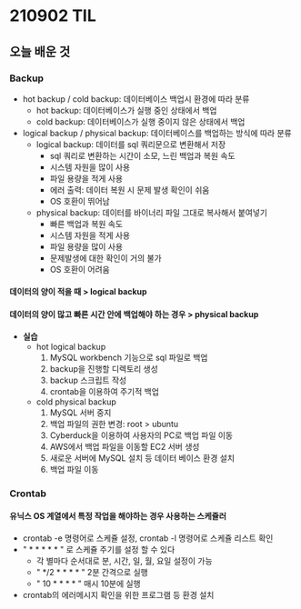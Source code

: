 # 210902 TIL

## 오늘 배운 것

### Backup

- hot backup / cold backup: 데이터베이스 백업시 환경에 따라 분류
    - hot backup: 데이터베이스가 실행 중인 상태에서 백업
    - cold backup: 데이터베이스가 실행 중이지 않은 상태에서 백업
- logical backup / physical backup: 데이터베이스를 백업하는 방식에 따라 분류
    - logical backup: 데이터를 sql 쿼리문으로 변환해서 저장
        - sql 쿼리로 변환하는 시간이 소모, 느린 백업과 복원 속도
        - 시스템 자원을 많이 사용
        - 파일 용량을 적게 사용
        - 에러 출력: 데이터 복원 시 문제 발생 확인이 쉬움
        - OS 호환이 뛰어남
    - physical backup: 데이터를 바이너리 파일 그대로 복사해서 붙여넣기
        -  빠른 백업과 복원 속도
        - 시스템 자원을 적게 사용
        - 파일 용량을 많이 사용
        - 문제발생에 대한 확인이 거의 불가
        - OS 호환이 어려움 

#### 데이터의 양이 적을 때 > logical backup
#### 데이터의 양이 많고 빠른 시간 안에 백업해야 하는 경우 > physical backup

- **실습**
    - hot logical backup
        1. MySQL workbench 기능으로 sql 파일로 백업
        2. backup을 진행할 디렉토리 생성
        3. backup 스크립트 작성
        4. crontab을 이용하여 주기적 백업
    - cold physical backup
        1. MySQL 서버 중지
        2. 백업 파일의 권한 변경: root > ubuntu
        3. Cyberduck을 이용하여 사용자의 PC로 백업 파일 이동
        4. AWS에서 백업 파일을 이동할 EC2 서버 생성
        5. 새로운 서버에 MySQL 설치 등 데이터 베이스 환경 설치
        6. 백업 파일 이동


### Crontab
#### 유닉스 OS 계열에서 특정 작업을 해야하는 경우 사용하는 스케쥴러

- crontab -e 명령어로 스케쥴 설정, crontab -l 명령어로 스케쥴 리스트 확인
- " * * * * * " 로 스케쥴 주기를 설정 할 수 있다
    - 각 별마다 순서대로 분, 시간, 일, 월, 요일 설정이 가능
    - " */2 * * * * " 2분 간격으로 실행
    - " 10 * * * * " 매시 10분에 실행
- crontab의 에러메시지 확인을 위한 프로그램 등 환경 설치


